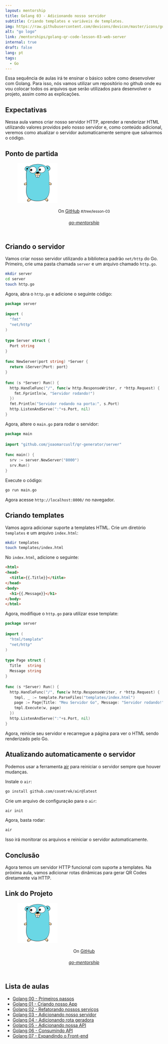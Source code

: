 ```yaml
---
layout: mentorship
title: Golang 03 - Adicionando nosso servidor
subtitle: Criando templates e variáveis de templates.
img: https://raw.githubusercontent.com/devicons/devicon/master/icons/go/go-original.svg
alt: "go logo"
link: /mentorships/golang-qr-code-lesson-03-web-server
internal: true
draft: false
lang: pt
tags:
  - Go
---
```


Essa sequência de aulas irá te ensinar o básico sobre como desenvolver com Golang. Para isso, nós vamos utilizar um repositório no github onde eu vou colocar todos os arquivos que serão utilizados para desenvolver o projeto, assim como as explicações.

## Expectativas

Nessa aula vamos criar nosso servidor HTTP, aprender a renderizar HTML utilizando valores providos pelo nosso servidor e, como conteúdo adicional, veremos como atualizar o servidor automaticamente sempre que salvarmos o código.

## Ponto de partida

<article class="project-card" data-gh-project="joaomarcuslf/go-mentorship">
  <figure class="project-card-image">
    <p class="image">
      <img src="https://raw.githubusercontent.com/devicons/devicon/master/icons/go/go-original.svg" alt="go logo" width="128" height="128" />
    </p>
  </figure>
  <div class="project-card-content">
    <header class="project-card-header">
      <p class="project-card-subtitle">
        On <a target="blank" href="https://github.com/joaomarcuslf/go-mentorship/tree/lesson-03" title="View on GitHub">GitHub</a>
        <small>#/tree/lesson-03</small>
      </p>
      <a target="blank" href="https://github.com/joaomarcuslf/go-mentorship/tree/lesson-03" title="View on GitHub">
        <h6 class="project-card-title">go-mentorship</h6>
      </a>
    </header>
  </div>
</article>

## Criando o servidor

Vamos criar nosso servidor utilizando a biblioteca padrão `net/http` do Go. Primeiro, crie uma pasta chamada `server` e um arquivo chamado `http.go`.

```bash
mkdir server
cd server
touch http.go
```

Agora, abra o `http.go` e adicione o seguinte código:

```go
package server

import (
  "fmt"
  "net/http"
)

type Server struct {
  Port string
}

func NewServer(port string) *Server {
  return &Server{Port: port}
}

func (s *Server) Run() {
  http.HandleFunc("/", func(w http.ResponseWriter, r *http.Request) {
    fmt.Fprintln(w, "Servidor rodando!")
  })
  fmt.Println("Servidor rodando na porta:", s.Port)
  http.ListenAndServe(":"+s.Port, nil)
}
```

Agora, altere o `main.go` para rodar o servidor:

```go
package main

import "github.com/joaomarcuslf/qr-generator/server"

func main() {
  srv := server.NewServer("8000")
  srv.Run()
}
```

Execute o código:

```bash
go run main.go
```

Agora acesse `http://localhost:8000/` no navegador.

## Criando templates

Vamos agora adicionar suporte a templates HTML. Crie um diretório `templates` e um arquivo `index.html`:

```bash
mkdir templates
touch templates/index.html
```

No `index.html`, adicione o seguinte:

```html
<html>
<head>
  <title>{{.Title}}</title>
</head>
<body>
  <h1>{{.Message}}</h1>
</body>
</html>
```

Agora, modifique o `http.go` para utilizar esse template:

```go
package server

import (
  "html/template"
  "net/http"
)

type Page struct {
  Title   string
  Message string
}

func (s *Server) Run() {
  http.HandleFunc("/", func(w http.ResponseWriter, r *http.Request) {
    tmpl, _ := template.ParseFiles("templates/index.html")
    page := Page{Title: "Meu Servidor Go", Message: "Servidor rodando!"}
    tmpl.Execute(w, page)
  })
  http.ListenAndServe(":"+s.Port, nil)
}
```

Agora, reinicie seu servidor e recarregue a página para ver o HTML sendo renderizado pelo Go.

## Atualizando automaticamente o servidor

Podemos usar a ferramenta [air](https://github.com/cosmtrek/air) para reiniciar o servidor sempre que houver mudanças.

Instale o `air`:

```bash
go install github.com/cosmtrek/air@latest
```

Crie um arquivo de configuração para o `air`:

```bash
air init
```

Agora, basta rodar:

```bash
air
```

Isso irá monitorar os arquivos e reiniciar o servidor automaticamente.

## Conclusão

Agora temos um servidor HTTP funcional com suporte a templates. Na próxima aula, vamos adicionar rotas dinâmicas para gerar QR Codes diretamente via HTTP.

## Link do Projeto

<article class="project-card" data-gh-project="joaomarcuslf/go-mentorship">
  <figure class="project-card-image">
    <p class="image">
      <img src="https://raw.githubusercontent.com/devicons/devicon/master/icons/go/go-original.svg" alt="go logo" width="128" height="128" />
    </p>
  </figure>
  <div class="project-card-content">
    <header class="project-card-header">
      <p class="project-card-subtitle">
        On <a target="blank" href="https://github.com/joaomarcuslf/go-mentorship" title="View on GitHub">GitHub</a>
      </p>
      <a target="blank" href="https://github.com/joaomarcuslf/go-mentorship" title="View on GitHub">
        <h6 class="project-card-title">go-mentorship</h6>
      </a>
    </header>
  </div>
</article>

## Lista de aulas

- [Golang 00 - Primeiros passos](/mentorships/golang-qr-code-lesson-00-getting-started)
- [Golang 01 - Criando nosso App](/mentorships/golang-qr-code-lesson-01-creating-app)
- [Golang 02 - Refatorando nossos serviços](/mentorships/golang-qr-code-lesson-02-refactoring)
- [Golang 03 - Adicionando nosso servidor](/mentorships/golang-qr-code-lesson-03-web-server)
- [Golang 04 - Adicionando rota geradora](/mentorships/golang-qr-code-lesson-04-generate-qr)
- [Golang 05 - Adicionando nossa API](/mentorships/golang-qr-code-lesson-05-add-api)
- [Golang 06 - Consumindo API](/mentorships/golang-qr-code-lesson-06-consuming-api)
- [Golang 07 - Expandindo o Front-end](/mentorships/golang-qr-code-lesson-07-expanding-the-front-end)

